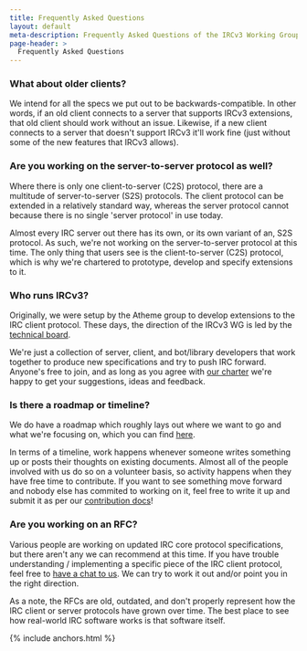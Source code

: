 ```yaml
---
title: Frequently Asked Questions
layout: default
meta-description: Frequently Asked Questions of the IRCv3 Working Group.
page-header: >
  Frequently Asked Questions
---
```


### What about older clients?

We intend for all the specs we put out to be backwards-compatible. In other words, if an old client connects to a server that supports IRCv3 extensions, that old client should work without an issue. Likewise, if a new client connects to a server that doesn't support IRCv3 it'll work fine (just without some of the new features that IRCv3 allows).

### Are you working on the server-to-server protocol as well?

Where there is only one client-to-server (C2S) protocol, there are a multitude of server-to-server (S2S) protocols. The client protocol can be extended in a relatively standard way, whereas the server protocol cannot because there is no single 'server protocol' in use today.

Almost every IRC server out there has its own, or its own variant of an, S2S protocol. As such, we're not working on the server-to-server protocol at this time. The only thing that users see is the client-to-server (C2S) protocol, which is why we're chartered to prototype, develop and specify extensions to it.

### Who runs IRCv3?

Originally, we were setup by the Atheme group to develop extensions to the IRC client protocol. These days, the direction of the IRCv3 WG is led by the [technical board]({{site.baseurl}}/charter.html).

We're just a collection of server, client, and bot/library developers that work together to produce new specifications and try to push IRC forward. Anyone's free to join, and as long as you agree with [our charter](/charter.html) we're happy to get your suggestions, ideas and feedback.

### Is there a roadmap or timeline?

We do have a roadmap which roughly lays out where we want to go and what we're focusing on, which you can find [here](https://github.com/ircv3/ircv3-specifications/milestone/4).

In terms of a timeline, work happens whenever someone writes something up or posts their thoughts on existing documents. Almost all of the people involved with us do so on a volunteer basis, so activity happens when they have free time to contribute. If you want to see something move forward and nobody else has commited to working on it, feel free to write it up and submit it as per our [contribution docs](https://github.com/ircv3/ircv3-specifications/blob/master/CONTRIBUTING.md)!

### Are you working on an RFC?

Various people are working on updated IRC core protocol specifications, but there aren't any we can recommend at this time. If you have trouble understanding / implementing a specific piece of the IRC client protocol, feel free to [have a chat to us]({{site.baseurl}}/contact.html). We can try to work it out and/or point you in the right direction.

As a note, the RFCs are old, outdated, and don't properly represent how the IRC client or server protocols have grown over time. The best place to see how real-world IRC software works is that software itself.

{% include anchors.html %}
